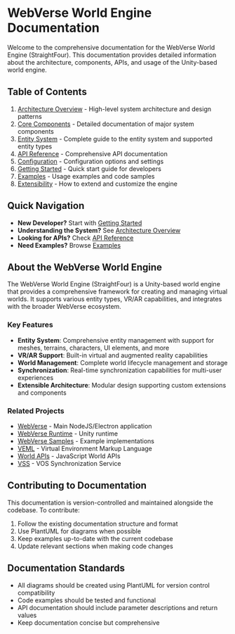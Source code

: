 # WebVerse World Engine Documentation

Welcome to the comprehensive documentation for the WebVerse World Engine (StraightFour). This documentation provides detailed information about the architecture, components, APIs, and usage of the Unity-based world engine.

## Table of Contents

1. [Architecture Overview](./architecture/README.md) - High-level system architecture and design patterns
2. [Core Components](./components/README.md) - Detailed documentation of major system components
3. [Entity System](./entities/README.md) - Complete guide to the entity system and supported entity types
4. [API Reference](./api/README.md) - Comprehensive API documentation
5. [Configuration](./configuration/README.md) - Configuration options and settings
6. [Getting Started](./getting-started/README.md) - Quick start guide for developers
7. [Examples](./examples/README.md) - Usage examples and code samples
8. [Extensibility](./extensibility/README.md) - How to extend and customize the engine

## Quick Navigation

- **New Developer?** Start with [Getting Started](./getting-started/README.md)
- **Understanding the System?** See [Architecture Overview](./architecture/README.md)
- **Looking for APIs?** Check [API Reference](./api/README.md)
- **Need Examples?** Browse [Examples](./examples/README.md)

## About the WebVerse World Engine

The WebVerse World Engine (StraightFour) is a Unity-based world engine that provides a comprehensive framework for creating and managing virtual worlds. It supports various entity types, VR/AR capabilities, and integrates with the broader WebVerse ecosystem.

### Key Features

- **Entity System**: Comprehensive entity management with support for meshes, terrains, characters, UI elements, and more
- **VR/AR Support**: Built-in virtual and augmented reality capabilities
- **World Management**: Complete world lifecycle management and storage
- **Synchronization**: Real-time synchronization capabilities for multi-user experiences
- **Extensible Architecture**: Modular design supporting custom extensions and components

### Related Projects

- [WebVerse](https://github.com/Five-Squared-Interactive/WebVerse) - Main NodeJS/Electron application
- [WebVerse Runtime](https://github.com/Five-Squared-Interactive/WebVerse-Runtime) - Unity runtime
- [WebVerse Samples](https://github.com/Five-Squared-Interactive/WebVerse-Samples) - Example implementations
- [VEML](https://github.com/Five-Squared-Interactive/VEML/wiki/Document-Structure) - Virtual Environment Markup Language
- [World APIs](https://five-squared-interactive.github.io/World-APIs/) - JavaScript World APIs
- [VSS](https://github.com/Five-Squared-Interactive/VOS-Synchronization) - VOS Synchronization Service

## Contributing to Documentation

This documentation is version-controlled and maintained alongside the codebase. To contribute:

1. Follow the existing documentation structure and format
2. Use PlantUML for diagrams when possible
3. Keep examples up-to-date with the current codebase
4. Update relevant sections when making code changes

## Documentation Standards

- All diagrams should be created using PlantUML for version control compatibility
- Code examples should be tested and functional
- API documentation should include parameter descriptions and return values
- Keep documentation concise but comprehensive